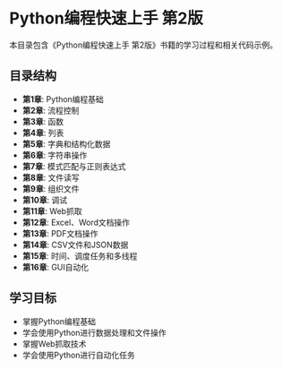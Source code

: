 # Python编程快速上手 第2版

本目录包含《Python编程快速上手 第2版》书籍的学习过程和相关代码示例。

## 目录结构

- **第1章**: Python编程基础
- **第2章**: 流程控制
- **第3章**: 函数
- **第4章**: 列表
- **第5章**: 字典和结构化数据
- **第6章**: 字符串操作
- **第7章**: 模式匹配与正则表达式
- **第8章**: 文件读写
- **第9章**: 组织文件
- **第10章**: 调试
- **第11章**: Web抓取
- **第12章**: Excel、Word文档操作
- **第13章**: PDF文档操作
- **第14章**: CSV文件和JSON数据
- **第15章**: 时间、调度任务和多线程
- **第16章**: GUI自动化

## 学习目标

- 掌握Python编程基础
- 学会使用Python进行数据处理和文件操作
- 掌握Web抓取技术
- 学会使用Python进行自动化任务